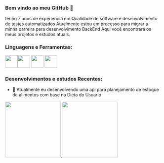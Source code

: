 ### Bem vindo ao meu GitHub 👋

tenho 7 anos de experiencia em Qualidade de software e desenvolvimento de testes automatizados
Atualmente estou em processo para migrar a minha carreira para desenvolvimento BackEnd
Aqui você encontrará os meus projetos e estudos atuais.

### Linguagens e Ferramentas:
<img src="https://cdn.jsdelivr.net/gh/devicons/devicon/icons/java/java-original.svg" width="40" height="40" /><img src="https://cdn.jsdelivr.net/gh/devicons/devicon/icons/git/git-original.svg" width="40" height="40"/>
<img src="https://cdn.jsdelivr.net/gh/devicons/devicon/icons/ruby/ruby-original-wordmark.svg" width="40" height="40"/>
<img src="https://cdn.jsdelivr.net/gh/devicons/devicon/icons/flutter/flutter-original.svg" width="40" height="40" />
          
          
          
          

### Desenvolvimentos e estudos Recentes:
- 🔭 Atualmente eu desenvolvendo uma api para planejamento de estoque de alimentos com base na Dieta do Usuario



<div>
<a href="https://github.com/danielfsantos">
<img height="180em" src="https://github-readme-stats.vercel.app/api/top-langs/?username=danielfsantos&layout=compact&langs_count=7&theme=dracula"/>
<img height="180em" src="https://github-readme-stats.vercel.app/api?username=danielfsantos&show_icons=true&theme=dracula&include_all_commits=true&count_private=true"/>
</div>


<!--
**danielfsantos/danielfsantos** is a ✨ _special_ ✨ repository because its `README.md` (this file) appears on your GitHub profile.

Here are some ideas to get you started:

- 🔭 I’m currently working on ...
- 🌱 I’m currently learning ...
- 👯 I’m looking to collaborate on ...
- 🤔 I’m looking for help with ...
- 💬 Ask me about ...
- 📫 How to reach me: ...
- 😄 Pronouns: ...
- ⚡ Fun fact: ...
-->
